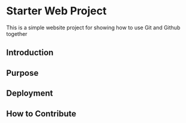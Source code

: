 # Starter Web Project

This is a simple website project for showing how to use Git and Github together

## Introduction

## Purpose

## Deployment

## How to Contribute